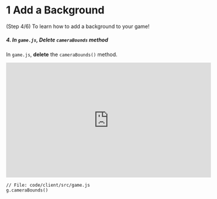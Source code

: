 # 1 Add a Background
 (Step 4/6) To learn how to add a background to your game!

##### 4. In `game.js`, Delete `cameraBounds` method
In `game.js`, **delete** the `cameraBounds()` method.

<iframe width="560" height="315" src="https://www.youtube.com/embed/MZolDaJH0wg" frameborder="0" allow="accelerometer; autoplay; clipboard-write; encrypted-media; gyroscope; picture-in-picture" allowfullscreen></iframe><br>

```
// File: code/client/src/game.js 
g.cameraBounds()
```